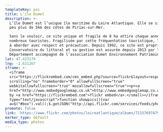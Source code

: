 ```yaml
---
templateKey: poi
title: L’île Dumet
description: >-
  L’île Dumet est l’unique île maritime du Loire Atlantique. Elle se situe à un
  peu plus de 5km des côtes de Piriac-sur-Mer. 

  Sans le vouloir, ce site unique et fragile de 8 ha attire chaque année de
  nombreux touristes. Fragilisée par cette fréquentation touristique, l'île est
  à aborder avec respect et précaution. Depuis 1992, ce site est propriété du
  Conservatoire du littoral et sa gestion est assurée depuis 2013 par le
  Département accompagné de l’association Dumet Environnement Patrimoine. 
lat: 47.423179
lng: -2.621267
iframe: >-
  <iframe
  src="https://flickrembed.com/cms_embed.php?source=flickr&layout=responsive&input=72157697479885694&sort=0&by=album&theme=default&scale=fill&limit=10&skin=default&autoplay=true"
  scrolling="no" frameborder="0" allowFullScreen="true"
  webkitallowfullscreen="true" mozallowfullscreen="true"><p><a 
  href="http://www.embedgooglemap.co.uk">http://www.embedgooglemap.co.uk/</a></p><small>Powered
  by <a href="https://flickrembed.com">flickr embed</a>.</small></iframe><script
  type="text/javascript">function showpics(){var
  a=$("#box").val();$.getJSON("http://api.flickr.com/services/feeds/photos_public.gne?tags="+a+"&tagmode=any&format=json&jsoncallback=?",function(a){$("#images").hide().html(a).fadeIn("fast"),$.each(a.items,function(a,e){$("<img/>").attr("src",e.media.m).appendTo("#images")})})}</script>
promote: false
link: 'https://www.flickr.com/photos/loireatlantique/albums/72157697479885694'
marker_type: default
media_type: photos
---
```


